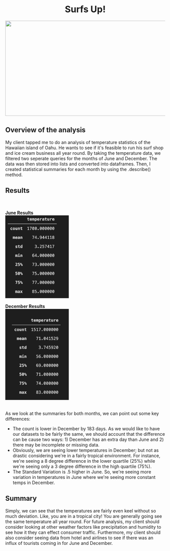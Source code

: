 <h1 align = "Center"> Surfs Up!
</h1>

<p align = "center">
<img src = "https://assets.simpleviewinc.com/simpleview/image/upload/c_fill,h_560,q_50,w_1680/v1/clients/hawaii/Oahu_05e3bc0f-f7ef-4889-92fd-5b1b3a4ad0fe.jpg"
     width="700" height="300">
 </p>
 
<h2>Overview of the analysis</h2>

My client tapped me to do an analysis of temperature statistics of the Hawaiian island of Oahu. He wants to see if it's feasible to run his surf shop and ice cream business all year round. By taking the temperature data, we filtered two seperate queries for the months of June and December. The data was then stored into lists and converted into dataframes. Then, I created statistical summaries for each month by using the .describe() method.

<h2>Results</h2>
<br/>

**June Results** <br/>
<img src = "https://github.com/JoseCalucag/Surfs_Up/blob/main/Resources/June_describe.png" width="200" hieight="400">


**December Results** <br/>
<img src = "https://github.com/JoseCalucag/Surfs_Up/blob/main/Resources/Dec_describe.png" width="200" hieight="400">                                                        
<br/>

As we look at the summaries for both months, we can point out some key differences:
* The count is lower in December by 183 days. As we would like to have our datasets to be fairly the same, we should account that the difference can be cause two ways: 1) December has an extra day than June and 2) there may be incomplete or missing data.
* Obviously, we are seeing lower temperatures in December; but not as drastic considering we're in a fairly tropical environment. For instance, we're seeing a 8 degree difference in the lower quartile (25%) while we're seeing only a 3 degree difference in the high quartile (75%).
* The Standard Variation is .5 higher in June. So, we're seeing more variation in temperatures in June where we're seeing more constant temps in December.

<h2>Summary</h2>
Simply, we can see that the temperatures are fairly even keel without so much deviation. Like, you are in a tropical city! You are generally going see the same temperature all year round. For future analysis, my client should consider looking at other weather factors like precipitation and humidity  to see how it they can effect consumer traffic. Furthermore, my client should also consider seeing data from hotel and airlines to see if there was an influx of tourists coming in for June and December.
